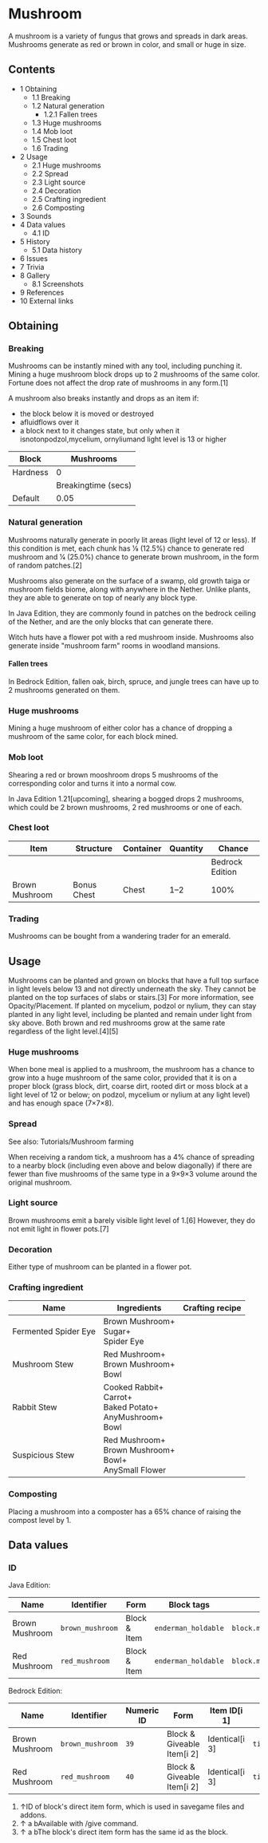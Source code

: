 # Mushroom
A mushroom is a variety of fungus that grows and spreads in dark areas. Mushrooms generate as red or brown in color, and small or huge in size.

## Contents
- 1 Obtaining
	- 1.1 Breaking
	- 1.2 Natural generation
		- 1.2.1 Fallen trees
	- 1.3 Huge mushrooms
	- 1.4 Mob loot
	- 1.5 Chest loot
	- 1.6 Trading
- 2 Usage
	- 2.1 Huge mushrooms
	- 2.2 Spread
	- 2.3 Light source
	- 2.4 Decoration
	- 2.5 Crafting ingredient
	- 2.6 Composting
- 3 Sounds
- 4 Data values
	- 4.1 ID
- 5 History
	- 5.1 Data history
- 6 Issues
- 7 Trivia
- 8 Gallery
	- 8.1 Screenshots
- 9 References
- 10 External links

## Obtaining
### Breaking
Mushrooms can be instantly mined with any tool, including punching it. Mining a huge mushroom block drops up to 2 mushrooms of the same color. Fortune does not affect the drop rate of mushrooms in any form.[1]

A mushroom also breaks instantly and drops as an item if:

- the block below it is moved or destroyed
- afluidflows over it
- a block next to it changes state, but only when it isnotonpodzol,mycelium, ornyliumand light level is 13 or higher

| Block    | Mushrooms           |
|----------|---------------------|
| Hardness | 0                   |
|          | Breakingtime (secs) |
| Default  | 0.05                |

### Natural generation
Mushrooms naturally generate in poorly lit areas (light level of 12 or less). If this condition is met, each chunk has 1⁄8 (12.5%) chance to generate red mushroom and 1⁄4 (25.0%) chance to generate brown mushroom, in the form of random patches.[2]

Mushrooms also generate on the surface of a swamp, old growth taiga or mushroom fields biome, along with anywhere in the Nether. Unlike plants, they are able to generate on top of nearly any block type.

In Java Edition, they are commonly found in patches on the bedrock ceiling of the Nether, and are the only blocks that can generate there. 

Witch huts have a flower pot with a red mushroom inside. Mushrooms also generate inside "mushroom farm" rooms in woodland mansions.

#### Fallen trees
In Bedrock Edition, fallen oak, birch, spruce, and jungle trees can have up to 2 mushrooms generated on them.

### Huge mushrooms
Mining a huge mushroom of either color has a chance of dropping a mushroom of the same color, for each block mined.


### Mob loot
Shearing a red or brown mooshroom drops 5 mushrooms of the corresponding color and turns it into a normal cow.

‌In Java Edition 1.21‌[upcoming], shearing a bogged drops 2 mushrooms, which could be 2 brown mushrooms, 2 red mushrooms or one of each.

### Chest loot
| Item           | Structure   | Container | Quantity | Chance          |
|----------------|-------------|-----------|----------|-----------------|
|                |             |           |          | Bedrock Edition |
| Brown Mushroom | Bonus Chest | Chest     | 1–2      | 100%            |

### Trading
Mushrooms can be bought from a wandering trader for an emerald.

## Usage
Mushrooms can be planted and grown on blocks that have a full top surface in light levels below 13 and not directly underneath the sky. They cannot be planted on the top surfaces of slabs or stairs.[3] For more information, see Opacity/Placement. If planted on mycelium, podzol or nylium, they can stay planted in any light level, including be planted and remain under light from sky above. Both brown and red mushrooms grow at the same rate regardless of the light level.[4][5]

### Huge mushrooms
When bone meal is applied to a mushroom, the mushroom has a chance to grow into a huge mushroom of the same color, provided that it is on a proper block (grass block, dirt, coarse dirt, rooted dirt or moss block at a light level of 12 or below; on podzol, mycelium or nylium at any light level) and has enough space (7×7×8).

### Spread
See also: Tutorials/Mushroom farming

When receiving a random tick, a mushroom has a 4% chance of spreading to a nearby block (including even above and below diagonally) if there are fewer than five mushrooms of the same type in a 9×9×3 volume around the original mushroom.

### Light source
Brown mushrooms emit a barely visible light level of 1.[6] However, they do not emit light in flower pots.[7]

### Decoration
Either type of mushroom can be planted in a flower pot.

### Crafting ingredient
| Name                 | Ingredients                                                            | Crafting recipe |
|----------------------|------------------------------------------------------------------------|-----------------|
| Fermented Spider Eye | Brown Mushroom+<br/>Sugar+<br/>Spider Eye                              |                 |
| Mushroom Stew        | Red Mushroom+<br/>Brown Mushroom+<br/>Bowl                             |                 |
| Rabbit Stew          | Cooked Rabbit+<br/>Carrot+<br/>Baked Potato+<br/>AnyMushroom+<br/>Bowl |                 |
| Suspicious Stew      | Red Mushroom+<br/>Brown Mushroom+<br/>Bowl+<br/>AnySmall Flower        |                 |

### Composting
Placing a mushroom into a composter has a 65% chance of raising the compost level by 1.

## Data values
### ID
Java Edition:

| Name           | Identifier       | Form         | Block tags          | Translation key                  |
|----------------|------------------|--------------|---------------------|----------------------------------|
| Brown Mushroom | `brown_mushroom` | Block & Item | `enderman_holdable` | `block.minecraft.brown_mushroom` |
| Red Mushroom   | `red_mushroom`   | Block & Item | `enderman_holdable` | `block.minecraft.red_mushroom`   |

Bedrock Edition:

| Name           | Identifier       | Numeric ID | Form                       | Item ID[i 1]   | Translation key            |
|----------------|------------------|------------|----------------------------|----------------|----------------------------|
| Brown Mushroom | `brown_mushroom` | `39`       | Block & Giveable Item[i 2] | Identical[i 3] | `tile.brown_mushroom.name` |
| Red Mushroom   | `red_mushroom`   | `40`       | Block & Giveable Item[i 2] | Identical[i 3] | `tile.red_mushroom.name`   |

1. ↑ID of block's direct item form, which is used in savegame files and addons.
2. ↑ a bAvailable with /give command.
3. ↑ a bThe block's direct item form has the same id as the block.

